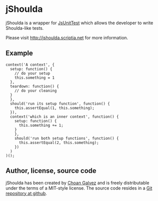 # jShoulda

jShoulda is a wrapper for [JsUnitTest](http://github.com/drnic/jsunittest/) which allows the developer to write Shoulda-like tests.

Please visit <http://jshoulda.scriptia.net> for more information.

## Example

    context('A context', {
      setup: function() {
        // do your setup
        this.something = 1
      },
      teardown: function() {
        // do your cleaning
      }
      },
      should('run its setup function', function() {
        this.assertEqual(1, this.something);
      }),
      context('which is an inner context', function() {
        setup: function() {
          this.something += 1;
        }
        },
        should('run both setup functions', function() {
          this.assertEqual(2, this.something);
        })
      )
    )();

## Author, license, source code

jShoulda has been created by <a href="http://choangalvez.nom.es/" hreflang="es">Choan Galvez</a> and is freely distributable under the terms of a MIT-style license. The source code resides in a <a href="http://github.com/choan/jshoulda/">Git repository at github</a>.
